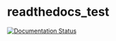 # readthedocs_test

[![Documentation Status](https://readthedocs.org/projects/readthedocs-test-mp/badge/?version=latest)](https://readthedocs-test-mp.readthedocs.io/en/latest/?badge=latest)
